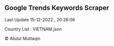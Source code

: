 

## Google Trends Keywords Scraper 
 
Last Update 15-12-2022 , 20:26:06

Country List :
VIETNAM.json



© Abdul Muttaqin 
